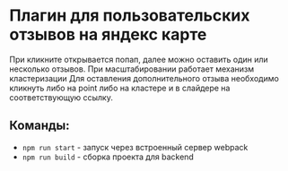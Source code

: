# Плагин для пользовательских отзывов на яндекс карте

При кликните открывается попап, далее можно оставить один или
 несколько отзывов. При масштабировании работает механизм кластеризации
 Для оставления дополнительного отзыва необходимо кликнуть либо
 на point либо на кластере и в слайдере на соответствующую ссылку.


## Команды:

* `npm run start` - запуск через встроенный сервер webpack
* `npm run build` - сборка проекта для backend
